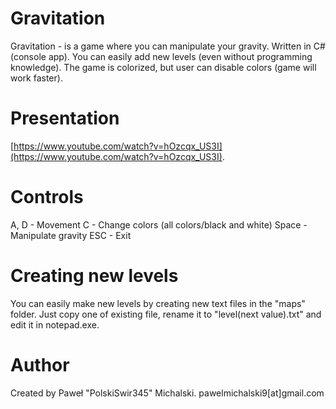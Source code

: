 # Gravitation

Gravitation - is a game where you can manipulate your gravity. Written in C# (console app). You can easily add new levels (even without programming knowledge). The game is colorized, but user can disable colors (game will work faster).

# Presentation

[https://www.youtube.com/watch?v=hOzcqx_US3I](https://www.youtube.com/watch?v=hOzcqx_US3I).

# Controls

A, D - Movement
C - Change colors (all colors/black and white)
Space - Manipulate gravity
ESC - Exit

# Creating new levels

You can easily make new levels by creating new text files in the "maps" folder. Just copy one of existing file, rename it to "level(next value).txt" and edit it in notepad.exe.

# Author

Created by Paweł "PolskiSwir345" Michalski.
pawelmichalski9[at]gmail.com
